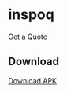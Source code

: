 # inspoq

Get a Quote

## Download

[Download APK](https://1drv.ms/u/s!AqqXXzfvm21lhK4CJLrw1BdGduQtiA?e=Zzv7wK)